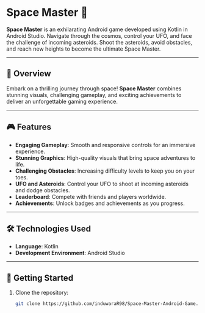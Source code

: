 # Space Master 🚀

**Space Master** is an exhilarating Android game developed using Kotlin in Android Studio. Navigate through the cosmos, control your UFO, and face the challenge of incoming asteroids. Shoot the asteroids, avoid obstacles, and reach new heights to become the ultimate Space Master.

---

## 📖 Overview
Embark on a thrilling journey through space! **Space Master** combines stunning visuals, challenging gameplay, and exciting achievements to deliver an unforgettable gaming experience.

---

## 🎮 Features
- **Engaging Gameplay**: Smooth and responsive controls for an immersive experience.
- **Stunning Graphics**: High-quality visuals that bring space adventures to life.
- **Challenging Obstacles**: Increasing difficulty levels to keep you on your toes.
- **UFO and Asteroids**: Control your UFO to shoot at incoming asteroids and dodge obstacles.
- **Leaderboard**: Compete with friends and players worldwide.
- **Achievements**: Unlock badges and achievements as you progress.

---

## 🛠️ Technologies Used
- **Language**: Kotlin
- **Development Environment**: Android Studio

---

## 🚀 Getting Started
1. Clone the repository:
   ```bash
   git clone https://github.com/induwaraR98/Space-Master-Android-Game.git
